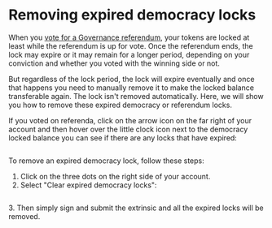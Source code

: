 # Removing expired democracy locks

When you [vote for a Governance referendum](broken-reference), your tokens are locked at least while the referendum is up for vote. Once the referendum ends, the lock may expire or it may remain for a longer period, depending on your conviction and whether you voted with the winning side or not.

But regardless of the lock period, the lock will expire eventually and once that happens you need to manually remove it to make the locked balance transferable again. The lock isn't removed automatically. Here, we will show you how to remove these expired democracy or referendum locks.

If you voted on referenda, click on the arrow icon on the far right of your account and then hover over the little clock icon next to the democracy locked balance you can see if there are any locks that have expired:

<figure><img src="https://713888997-files.gitbook.io/~/files/v0/b/gitbook-x-prod.appspot.com/o/spaces%2F-McnEkhdd7JlySeckfHM%2Fuploads%2F7ODkqB9O5romERXG015g%2FScreen%20Shot%202023-12-15%20at%2012.32.41.png?alt=media&#x26;token=456ea5ee-5723-4734-970f-ae14c9d89db9" alt=""><figcaption></figcaption></figure>

To remove an expired democracy lock, follow these steps:

1. Click on the three dots on the right side of your account.
2. Select "Clear expired democracy locks":

<figure><img src="https://713888997-files.gitbook.io/~/files/v0/b/gitbook-x-prod.appspot.com/o/spaces%2F-McnEkhdd7JlySeckfHM%2Fuploads%2FyyWmdMAef0e5WrJJiF9w%2FScreen%20Shot%202023-12-15%20at%2012.26.12.png?alt=media&#x26;token=6b4defcb-2446-4de8-8214-7305a224c06c" alt=""><figcaption></figcaption></figure>

3\. Then simply sign and submit the extrinsic and all the expired locks will be removed.
